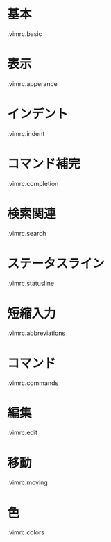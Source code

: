 # 基本
.vimrc.basic

# 表示
.vimrc.apperance

# インデント
.vimrc.indent

# コマンド補完
.vimrc.completion

# 検索関連
.vimrc.search

# ステータスライン
.vimrc.statusline

# 短縮入力
.vimrc.abbreviations

# コマンド
.vimrc.commands

# 編集
.vimrc.edit

# 移動
.vimrc.moving

# 色
.vimrc.colors
